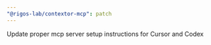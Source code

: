```yaml
---
"@rigos-lab/contextor-mcp": patch
---
```


Update proper mcp server setup instructions for Cursor and Codex
